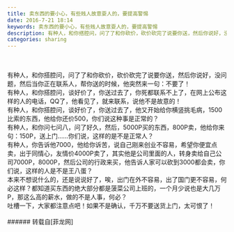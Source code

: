 ```yaml
---
title: 卖东西的要小心，有些贱人故意耍人的，要提高警惕
date: 2016-7-21 18:14
keywords: 卖东西的要小心，有些贱人故意耍人的，要提高警惕
description: 有种人，和你搭腔问，问了了和你砍价，砍价砍完了说要你送，然后你说好，没问题，然后当你正在联系人，帮你送的时候，他突然来一句：不要了！有种人，和你搭腔问，谈好价了，你送过去了，你死都联系不上了，在网上公布这样的人的电话，QQ了，他看见了，就来联系，说他不是故意的！有种人，和你搭腔问，谈好价了，你送过去了，他又开始给你横竖挑毛病，1500比索的东西，他给你还价500，你们说这种事是正常的？有种人，和你问七问八，问了好久，然后，5000P买的东西，800P卖，他给你来句：150P，送上门……你们说，这样的是不是正常人？有种人，你告诉他7000，他给你诉苦，说自己刚来创业不容易，希望你便宜点卖，出于同情心，友情价4000P卖了，其实他是公司里面的人，转身卖给自己公司7000P，8000P，然后公司的行政来买，他告诉人家可以砍到3000都会卖，你们说，这样的人是不是王八蛋？本来不想说什么的，还是说说好了，唉，出门在外不容易，出了国门更不容易，何必这样？都知道买东西的绝大部分都是菠菜公司上班的，一个月少说也是大几万P，那这么高的薪水，做的不是人事，何必？吐槽一下，大家都注意点吧！如果不是确认，千万不要送货上门，太可恨了！
categories: sharing
---
```

<td class="t_f" id="postmessage_370310">

<br/>
<br/>
有种人，和你搭腔问，问了了和你砍价，砍价砍完了说要你送，然后你说好，没问题，然后当你正在联系人，帮你送的时候，他突然来一句：不要了！<br/>
有种人，和你搭腔问，谈好价了，你送过去了，你死都联系不上了，在网上公布这样的人的电话，QQ了，他看见了，就来联系，说他不是故意的！<br/>
有种人，和你搭腔问，谈好价了，你送过去了，他又开始给你横竖挑毛病，1500比索的东西，他给你还价500，你们说这种事是正常的？<br/>
有种人，和你问七问八，问了好久，然后，5000P买的东西，800P卖，他给你来句：150P，送上门……你们说，这样的是不是正常人？<br/>
有种人，你告诉他7000，他给你诉苦，说自己刚来创业不容易，希望你便宜点卖，出于同情心，友情价4000P卖了，其实他是公司里面的人，转身卖给自己公司7000P，8000P，然后公司的行政来买，他告诉人家可以砍到3000都会卖，你们说，这样的人是不是王八蛋？<br/>
本来不想说什么的，还是说说好了，唉，出门在外不容易，出了国门更不容易，何必这样？都知道买东西的绝大部分都是菠菜公司上班的，一个月少说也是大几万P，那这么高的薪水，做的不是人事，何必？<br/>
吐槽一下，大家都注意点吧！如果不是确认，千万不要送货上门，太可恨了！<br/>
<br/>
</td>
###### 转载自[菲龙网]
